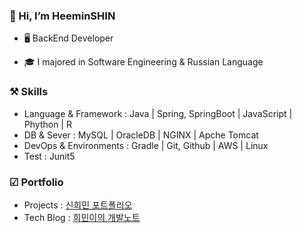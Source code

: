 ### 👋 Hi, I’m HeeminSHIN
* 🖥️ BackEnd Developer

* 🎓 I majored in Software Engineering & Russian Language 


### ⚒️ Skills
* Language & Framework : Java | Spring, SpringBoot | JavaScript | Phython | R 
* DB & Sever : MySQL | OracleDB | NGINX | Apche Tomcat
* DevOps & Environments : Gradle | Git, Github | AWS | Linux
* Test : Junit5 

### ☑ Portfolio
* Projects : [신희민 포트폴리오](https://github.com/Vida0822/portfolio?tab=readme-ov-file#%EC%8B%A0%ED%9D%AC%EB%AF%BC-%ED%8F%AC%ED%8A%B8%ED%8F%B4%EB%A6%AC%EC%98%A4)
* Tech Blog : [희민이의 개발노트](https://vida0822.github.io/)
